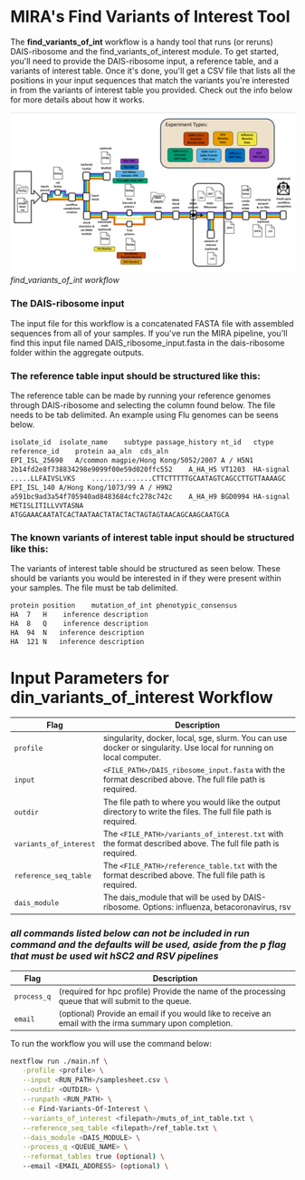 # MIRA's Find Variants of Interest Tool

The **find_variants_of_int** workflow is a handy tool that runs (or reruns) DAIS-ribosome and the find_variants_of_interest module. To get started, you'll need to provide the DAIS-ribosome input, a reference table, and a variants of interest table. Once it's done, you'll get a CSV file that lists all the positions in your input sequences that match the variants you're interested in from the variants of interest table you provided. Check out the info below for more details about how it works.

![find_variants_of_int workflow](../../docs/images/find_variants_of_interst_workflow_img.png)
*find_variants_of_int workflow*

### The DAIS-ribosome input

The input file for this workflow is a concatenated FASTA file with assembled sequences from all of your samples. If you've run the MIRA pipeline, you'll find this input file named DAIS_ribosome_input.fasta in the dais-ribosome folder within the aggregate outputs.

### The reference table input should be structured like this:
The reference table can be made by running your reference genomes through DAIS-ribosome and selecting the column found below. The file needs to be tab delimited. An example using Flu genomes can be seens below.

```
isolate_id	isolate_name	subtype	passage_history	nt_id	ctype	reference_id	protein	aa_aln	cds_aln
EPI_ISL_25690	A/common magpie/Hong Kong/5052/2007	A / H5N1		2b14fd2e8f738834298e9099f00e59d020ffc552	A_HA_H5	VT1203	HA-signal	.....LLFAIVSLVKS	...............CTTCTTTTTGCAATAGTCAGCCTTGTTAAAAGC
EPI_ISL_140	A/Hong Kong/1073/99	A / H9N2		a591bc9ad3a54f705940ad8483684cfc278c742c	A_HA_H9	BGD0994	HA-signal	METISLITILLVVTASNA	ATGGAAACAATATCACTAATAACTATACTACTAGTAGTAACAGCAAGCAATGCA

```

### The known variants of interest table input should be structured like this:
The variants of interest table should be structured as seen below. These should be variants you would be interested in if they were present within your samples. The file must be tab delimited.

```
protein position    mutation_of_int phenotypic_consensus
HA	7	H	 inference description
HA	8	Q	 inference description
HA	94	N	inference description
HA	121	N	inference description
```

# Input Parameters for din_variants_of_interest Workflow

 Flag       | Description                                                                                                           |
|------------|-----------------------------------------------------------------------------------------------------------------------|
| `profile`  | singularity, docker, local, sge, slurm. You can use docker or singularity. Use local for running on local computer.   |
| `input`    | `<FILE_PATH>/DAIS_ribosome_input.fasta` with the format described above. The full file path is required.                         |
| `outdir`   | The file path to where you would like the output directory to write the files. The full file path is required.        |
| `variants_of_interest`  | The `<FILE_PATH>/variants_of_interest.txt` with the format described above. The full file path is required. |
| `reference_seq_table`        | The `<FILE_PATH>/reference_table.txt` with the format described above. The full file path is required.  |
| `dais_module`        | The dais_module that will be used by DAIS-ribosome. Options: influenza, betacoronavirus, rsv |

### *all commands listed below can not be included in run command and the defaults will be used, aside from the p flag that must be used wit hSC2 and RSV pipelines*

| Flag                  | Description                                                                                                                                                                                                                       |
|-----------------------|-----------------------------------------------------------------------------------------------------------------------------------------------------------------------------------------------------------------------------------|
| `process_q`           | (required for hpc profile) Provide the name of the processing queue that will submit to the queue.                                                                                                                                |
| `email`               | (optional) Provide an email if you would like to receive an email with the irma summary upon completion.

To run the workflow you will use the command below:

```bash
nextflow run ./main.nf \
   -profile <profile> \
   --input <RUN_PATH>/samplesheet.csv \
   --outdir <OUTDIR> \
   --runpath <RUN_PATH> \
   --e Find-Variants-Of-Interest \
   --variants_of_interest <filepath>/muts_of_int_table.txt \
   --reference_seq_table <filepath>/ref_table.txt \
   --dais_module <DAIS_MODULE> \
   --process_q <QUEUE_NAME> \
   --reformat_tables true (optional) \
   --email <EMAIL_ADDRESS> (optional) \
```
